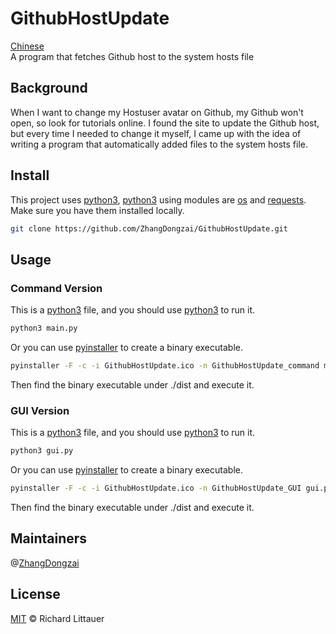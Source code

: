 # GithubHostUpdate

[Chinese](README.zh-CN.md)  
A program that fetches Github host to the system hosts file

## Background

When I want to change my Hostuser avatar on Github, my Github won't open, so look for tutorials online. I found the site to update the Github host, but every time I needed to change it myself, I came up with the idea of writing a program that automatically added files to the system hosts file.

## Install

This project uses [python3](https://python.org), [python3](https://python.org) using modules are [os](https://docs.python.org/3/library/os.html) and [requests](https://requests.readthedocs.io/). Make sure you have them installed locally.
 
```sh
git clone https://github.com/ZhangDongzai/GithubHostUpdate.git
```

## Usage

### Command Version

This is a [python3](https://python.org) file, and you should use [python3](https://python.org) to run it.

```sh
python3 main.py
```

Or you can use [pyinstaller](http://www.pyinstaller.org/) to create a binary executable.

```sh
pyinstaller -F -c -i GithubHostUpdate.ico -n GithubHostUpdate_command main.py
```

Then find the binary executable under ./dist and execute it.

### GUI Version

This is a [python3](https://python.org) file, and you should use [python3](https://python.org) to run it.

```sh
python3 gui.py
```

Or you can use [pyinstaller](http://www.pyinstaller.org/) to create a binary executable.

```sh
pyinstaller -F -c -i GithubHostUpdate.ico -n GithubHostUpdate_GUI gui.py
```

Then find the binary executable under ./dist and execute it.

## Maintainers

@[ZhangDongzai](https://github.com/ZhangDongzai)

## License

[MIT](LICENSE) © Richard Littauer
